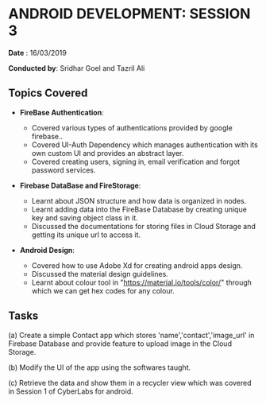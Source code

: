 # ANDROID DEVELOPMENT: SESSION 3

**Date** : 16/03/2019

**Conducted by**: Sridhar Goel and Tazril Ali 

## Topics Covered

- **FireBase Authentication**: 
    - Covered various types of authentications provided by google firebase..
    - Covered UI-Auth Dependency which manages authentication with its own custom UI and provides an abstract layer.
    - Covered creating users, signing in, email verification and forgot password services.

- **Firebase DataBase and FireStorage**: 

  - Learnt about JSON structure and how data is organized in nodes.
  - Learnt adding data into the FireBase Database by creating unique key and saving object class in it.
  - Discussed the documentations for storing files in Cloud Storage and getting its unique url to access it.

- **Android Design**: 

  - Covered how to use Adobe Xd for creating android apps design.
  - Discussed the material design guidelines.
  - Learnt about colour tool in "https://material.io/tools/color/" through which we can get hex codes for any colour.

## Tasks

(a)  Create a simple Contact app which stores 'name','contact','image_url' in Firebase Database and provide feature to upload image in the Cloud Storage.

(b)  Modify the UI of the app using the softwares taught.

(c)  Retrieve the data and show them in a recycler view which was covered in Session 1 of CyberLabs for android.
